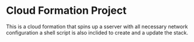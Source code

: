 # Cloud Formation Project

This is a cloud formation that spins up a sserver with all necessary network configuration a shell script is also inclided to create and a update the stack.
